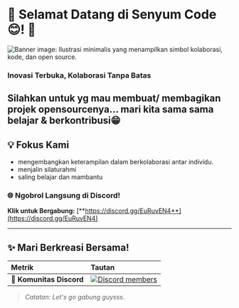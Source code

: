 # 🌟 Selamat Datang di Senyum Code😊! 🚀

![Banner image: Ilustrasi minimalis yang menampilkan simbol kolaborasi, kode, dan open source.](https://placehold.co/1200x200/4F46E5/FFFFFF?text=Open+Source+%26+Kolaborasi)

### Inovasi Terbuka, Kolaborasi Tanpa Batas

Silahkan untuk yg mau membuat/ membagikan projek opensourcenya...
mari kita sama sama belajar & berkontribusi😁
---

## 💡 Fokus Kami
- mengembangkan keterampilan dalam berkolaborasi antar individu.
- menjalin silaturahmi
- saling belajar dan mambantu


### 🌐 Ngobrol Langsung di Discord!

**Klik untuk Bergabung:** [**https://discord.gg/EuRuvEN4**](https://discord.gg/EuRuvEN4)

---

## ✨ Mari Berkreasi Bersama!

| Metrik | Tautan | 
| :--- | :--- | 
| 💬 **Komunitas Discord** | [![Discord members](https://img.shields.io/discord/1234567890123456789?label=Discord&logo=discord&style=flat&color=5865F2)](https://discord.gg/EuRuvEN4) |

> *Catatan: Let's go gabung guysss.*
